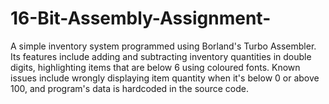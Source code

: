 # 16-Bit-Assembly-Assignment-
A simple inventory system programmed using Borland's Turbo Assembler. Its features include adding and subtracting inventory quantities in double digits, highlighting items that are below 6 using coloured fonts. Known issues include wrongly displaying item quantity when it's below 0 or above 100, and program's data is hardcoded in the source code.
